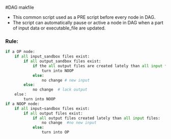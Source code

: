 #DAG makfile
- This common script used as a PRE script before every node in DAG.
- The script can automatically pause or active a node in DAG when a part of input data or executable_file are updated.

### Rule:
```python
if a OP node:
    if all input_sandbox files exist:
        if all output_sandbox files exist:
            if the all output files are created lately than all input files:
                turn into NOOP
            else:
                no change # new input
        else:
            no change  # lack output
    else：
        turn into NOOP
if a NOOP node:
    if all input—sandbox files exist:
        if all output files exist:
            if all output files created lately than all input files:
                no change  #no new input
            else:
                turn into OP